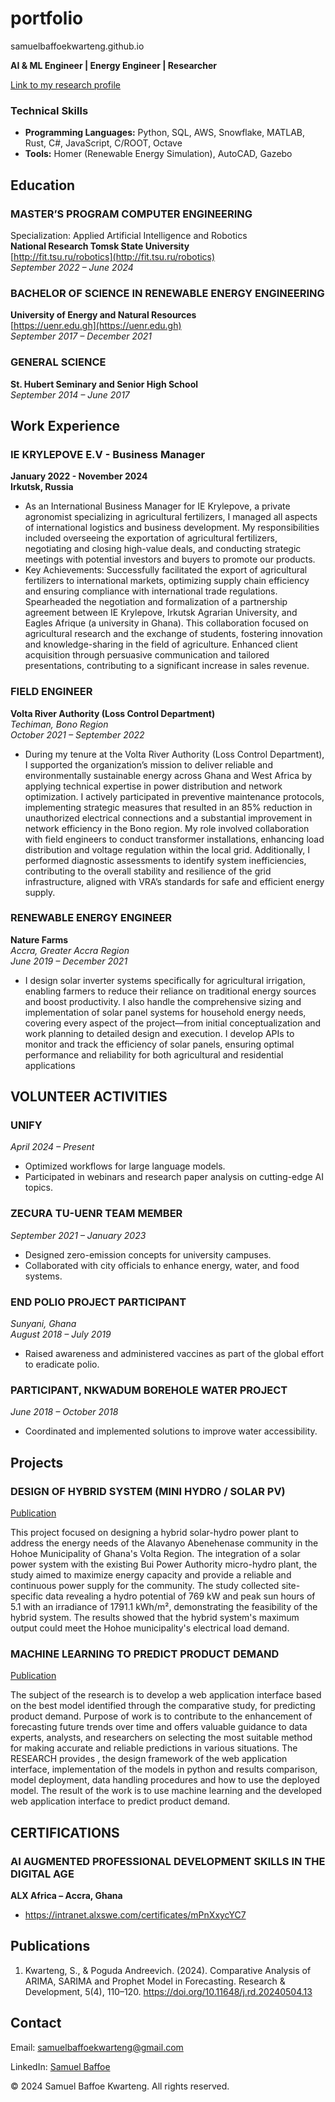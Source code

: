 # portfolio
samuelbaffoekwarteng.github.io

**AI & ML Engineer | Energy Engineer | Researcher**  

[Link to my research profile](http://orcid.org/0009-0006-4126-6798)  

### Technical Skills  
- **Programming Languages:** Python, SQL, AWS, Snowflake, MATLAB, Rust, C#, JavaScript, C/ROOT, Octave  
- **Tools:** Homer (Renewable Energy Simulation), AutoCAD, Gazebo  

## Education  
### MASTER’S PROGRAM COMPUTER ENGINEERING  
Specialization: Applied Artificial Intelligence and Robotics  
**National Research Tomsk State University**  
[http://fit.tsu.ru/robotics](http://fit.tsu.ru/robotics)  
  _September 2022 – June 2024_   

### BACHELOR OF SCIENCE IN RENEWABLE ENERGY ENGINEERING  
**University of Energy and Natural Resources**  
[https://uenr.edu.gh](https://uenr.edu.gh)  
_September 2017 – December 2021_  

### GENERAL SCIENCE  
**St. Hubert Seminary and Senior High School**  
_September 2014 – June 2017_  

  

## Work Experience
### IE KRYLEPOVE E.V - Business Manager  
**January 2022 - November 2024**  
**Irkutsk, Russia**  

- As an International Business Manager for IE Krylepove, a private agronomist specializing in agricultural fertilizers, I managed all aspects of international logistics and business development. My responsibilities included overseeing the exportation of agricultural fertilizers, negotiating and closing high-value deals, and conducting strategic meetings with potential investors and buyers to promote our products.
- Key Achievements:
Successfully facilitated the export of agricultural fertilizers to international markets, optimizing supply chain efficiency and ensuring compliance with international trade regulations.
Spearheaded the negotiation and formalization of a partnership agreement between IE Krylepove, Irkutsk Agrarian University, and Eagles Afrique (a university in Ghana). This collaboration focused on agricultural research and the exchange of students, fostering innovation and knowledge-sharing in the field of agriculture.
Enhanced client acquisition through persuasive communication and tailored presentations, contributing to a significant increase in sales revenue.


### FIELD ENGINEER  
**Volta River Authority (Loss Control Department)**  
_Techiman, Bono Region_  
_October 2021 – September 2022_ 

- During my tenure at the Volta River Authority (Loss Control Department), I supported the organization’s mission to deliver reliable and environmentally sustainable energy across Ghana and West Africa by applying technical expertise in power distribution and network optimization. I actively participated in preventive maintenance protocols, implementing strategic measures that resulted in an 85% reduction in unauthorized electrical connections and a substantial improvement in network efficiency in the Bono region. My role involved collaboration with field engineers to conduct transformer installations, enhancing load distribution and voltage regulation within the local grid. Additionally, I performed diagnostic assessments to identify system inefficiencies, contributing to the overall stability and resilience of the grid infrastructure, aligned with VRA’s standards for safe and efficient energy supply.

### RENEWABLE ENERGY ENGINEER  
**Nature Farms**  
_Accra, Greater Accra Region_  
_June 2019 – December 2021_ 

- I design solar inverter systems specifically for agricultural irrigation, enabling farmers to reduce their reliance on traditional energy sources and boost productivity. I also handle the comprehensive sizing and implementation of solar panel systems for household energy needs, covering every aspect of the project—from initial conceptualization and work planning to detailed design and execution. I develop APIs to monitor and track the efficiency of solar panels, ensuring optimal performance and reliability for both agricultural and residential applications

## VOLUNTEER ACTIVITIES  

### UNIFY  
_April 2024 – Present_  
- Optimized workflows for large language models.  
- Participated in webinars and research paper analysis on cutting-edge AI topics.  

### ZECURA TU-UENR TEAM MEMBER  
_September 2021 – January 2023_  
- Designed zero-emission concepts for university campuses.  
- Collaborated with city officials to enhance energy, water, and food systems.  

### END POLIO PROJECT PARTICIPANT  
_Sunyani, Ghana_  
_August 2018 – July 2019_  
- Raised awareness and administered vaccines as part of the global effort to eradicate polio.  

### PARTICIPANT, NKWADUM BOREHOLE WATER PROJECT  
_June 2018 – October 2018_  
- Coordinated and implemented solutions to improve water accessibility.  

## Projects
### DESIGN OF HYBRID SYSTEM (MINI HYDRO / SOLAR PV)
[Publication](https://drive.google.com/file/d/1G5AEj21FFzW8PeilqseuXR209UR3Lkgc/view?usp=sharing)

This project focused on designing a hybrid solar-hydro power plant to address the energy needs of the Alavanyo Abenehenase community in the Hohoe Municipality of Ghana's Volta Region. The integration of a solar power system with the existing Bui Power Authority micro-hydro plant, the study aimed to maximize energy capacity and provide a reliable and continuous power supply for the community.
The study collected site-specific data revealing a hydro potential of 769 kW and peak sun hours of 5.1 with an irradiance of 1791.1 kWh/m², demonstrating the feasibility of the hybrid system. The results showed that the hybrid system's maximum output could meet the Hohoe municipality's electrical load demand.

### MACHINE LEARNING TO PREDICT PRODUCT DEMAND
[Publication](https://drive.google.com/file/d/1BtmNVFO6YwHLN08x6nmzq9Mld5Tc8Ze7/view?usp=sharing)

The subject of the research is to develop a web application interface based on the best model identified through the comparative study, for predicting product demand.
Purpose of work is to contribute to the enhancement of forecasting future trends over time and offers valuable guidance to data experts, analysts, and researchers on selecting the most suitable method for making accurate and reliable predictions in various situations. 
The RESEARCH provides ,  the design framework of the web application interface, implementation of the models in python and results comparison, model deployment, data handling procedures and how to use the deployed model.
The result of the work is to use machine learning and the developed web application interface to predict product demand.


## CERTIFICATIONS
### AI AUGMENTED PROFESSIONAL DEVELOPMENT SKILLS IN THE DIGITAL AGE  
**ALX Africa – Accra, Ghana**  
- https://intranet.alxswe.com/certificates/mPnXxycYC7


## Publications
1. Kwarteng, S., & Poguda Andreevich. (2024). Comparative Analysis of ARIMA, SARIMA and Prophet Model in Forecasting. Research & Development, 5(4), 110–120. https://doi.org/10.11648/j.rd.20240504.13

 <section id="contact">
            <h2>Contact</h2>
            <p>Email: <a href="mailto:samuelbaffoekwarteng@gmail.com">samuelbaffoekwarteng@gmail.com</a></p>
            <p>LinkedIn: <a href="http://linkedin.com/in/samuel-baffoe-744427208" target="_blank">Samuel Baffoe</a></p>
        </section>
    </main>
    <footer>
        <p>&copy; 2024 Samuel Baffoe Kwarteng. All rights reserved.</p>
    </footer>
</body>
</html>

